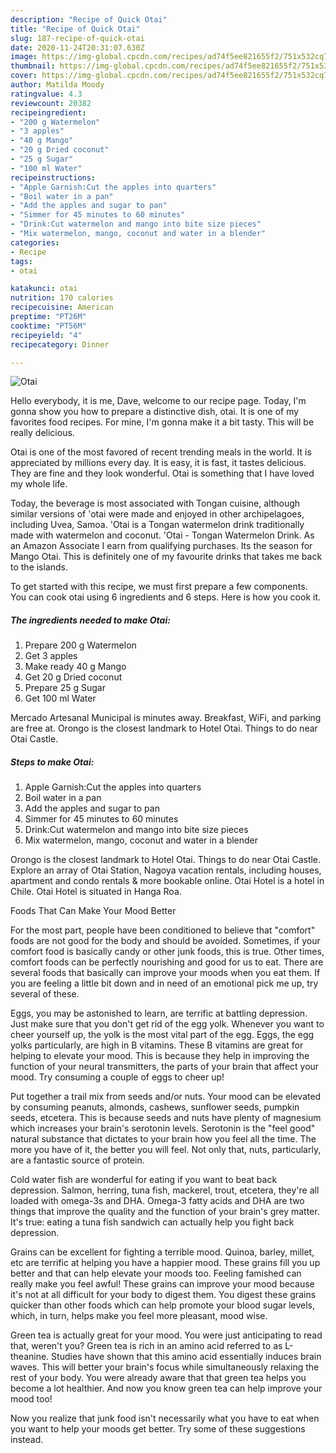 ```yaml
---
description: "Recipe of Quick Otai"
title: "Recipe of Quick Otai"
slug: 187-recipe-of-quick-otai
date: 2020-11-24T20:31:07.630Z
image: https://img-global.cpcdn.com/recipes/ad74f5ee821655f2/751x532cq70/otai-recipe-main-photo.jpg
thumbnail: https://img-global.cpcdn.com/recipes/ad74f5ee821655f2/751x532cq70/otai-recipe-main-photo.jpg
cover: https://img-global.cpcdn.com/recipes/ad74f5ee821655f2/751x532cq70/otai-recipe-main-photo.jpg
author: Matilda Moody
ratingvalue: 4.3
reviewcount: 20382
recipeingredient:
- "200 g Watermelon"
- "3 apples"
- "40 g Mango"
- "20 g Dried coconut"
- "25 g Sugar"
- "100 ml Water"
recipeinstructions:
- "Apple Garnish:Cut the apples into quarters"
- "Boil water in a pan"
- "Add the apples and sugar to pan"
- "Simmer for 45 minutes to 60 minutes"
- "Drink:Cut watermelon and mango into bite size pieces"
- "Mix watermelon, mango, coconut and water in a blender"
categories:
- Recipe
tags:
- otai

katakunci: otai 
nutrition: 170 calories
recipecuisine: American
preptime: "PT26M"
cooktime: "PT56M"
recipeyield: "4"
recipecategory: Dinner

---
```



![Otai](https://img-global.cpcdn.com/recipes/ad74f5ee821655f2/751x532cq70/otai-recipe-main-photo.jpg)

Hello everybody, it is me, Dave, welcome to our recipe page. Today, I'm gonna show you how to prepare a distinctive dish, otai. It is one of my favorites food recipes. For mine, I'm gonna make it a bit tasty. This will be really delicious.

Otai is one of the most favored of recent trending meals in the world. It is appreciated by millions every day. It is easy, it is fast, it tastes delicious. They are fine and they look wonderful. Otai is something that I have loved my whole life.

Today, the beverage is most associated with Tongan cuisine, although similar versions of &#39;otai were made and enjoyed in other archipelagoes, including Uvea, Samoa. &#39;Otai is a Tongan watermelon drink traditionally made with watermelon and coconut. &#39;Otai - Tongan Watermelon Drink. As an Amazon Associate I earn from qualifying purchases. Its the season for Mango Otai. This is definitely one of my favourite drinks that takes me back to the islands.


To get started with this recipe, we must first prepare a few components. You can cook otai using 6 ingredients and 6 steps. Here is how you cook it.

<!--inarticleads1-->

##### The ingredients needed to make Otai:

1. Prepare 200 g Watermelon
1. Get 3 apples
1. Make ready 40 g Mango
1. Get 20 g Dried coconut
1. Prepare 25 g Sugar
1. Get 100 ml Water


Mercado Artesanal Municipal is minutes away. Breakfast, WiFi, and parking are free at. Orongo is the closest landmark to Hotel Otai. Things to do near Otai Castle. 

<!--inarticleads2-->

##### Steps to make Otai:

1. Apple Garnish:Cut the apples into quarters
1. Boil water in a pan
1. Add the apples and sugar to pan
1. Simmer for 45 minutes to 60 minutes
1. Drink:Cut watermelon and mango into bite size pieces
1. Mix watermelon, mango, coconut and water in a blender


Orongo is the closest landmark to Hotel Otai. Things to do near Otai Castle. Explore an array of Otai Station, Nagoya vacation rentals, including houses, apartment and condo rentals &amp; more bookable online. Otai Hotel is a hotel in Chile. Otai Hotel is situated in Hanga Roa. 

Foods That Can Make Your Mood Better


For the most part, people have been conditioned to believe that "comfort" foods are not good for the body and should be avoided. Sometimes, if your comfort food is basically candy or other junk foods, this is true. Other times, comfort foods can be perfectly nourishing and good for us to eat. There are several foods that basically can improve your moods when you eat them. If you are feeling a little bit down and in need of an emotional pick me up, try several of these.

Eggs, you may be astonished to learn, are terrific at battling depression. Just make sure that you don't get rid of the egg yolk. Whenever you want to cheer yourself up, the yolk is the most vital part of the egg. Eggs, the egg yolks particularly, are high in B vitamins. These B vitamins are great for helping to elevate your mood. This is because they help in improving the function of your neural transmitters, the parts of your brain that affect your mood. Try consuming a couple of eggs to cheer up!

Put together a trail mix from seeds and/or nuts. Your mood can be elevated by consuming peanuts, almonds, cashews, sunflower seeds, pumpkin seeds, etcetera. This is because seeds and nuts have plenty of magnesium which increases your brain's serotonin levels. Serotonin is the "feel good" natural substance that dictates to your brain how you feel all the time. The more you have of it, the better you will feel. Not only that, nuts, particularly, are a fantastic source of protein.

Cold water fish are wonderful for eating if you want to beat back depression. Salmon, herring, tuna fish, mackerel, trout, etcetera, they're all loaded with omega-3s and DHA. Omega-3 fatty acids and DHA are two things that improve the quality and the function of your brain's grey matter. It's true: eating a tuna fish sandwich can actually help you fight back depression. 

Grains can be excellent for fighting a terrible mood. Quinoa, barley, millet, etc are terrific at helping you have a happier mood. These grains fill you up better and that can help elevate your moods too. Feeling famished can really make you feel awful! These grains can improve your mood because it's not at all difficult for your body to digest them. You digest these grains quicker than other foods which can help promote your blood sugar levels, which, in turn, helps make you feel more pleasant, mood wise.

Green tea is actually great for your mood. You were just anticipating to read that, weren't you? Green tea is rich in an amino acid referred to as L-theanine. Studies have shown that this amino acid essentially induces brain waves. This will better your brain's focus while simultaneously relaxing the rest of your body. You were already aware that that green tea helps you become a lot healthier. And now you know green tea can help improve your mood too!

Now you realize that junk food isn't necessarily what you have to eat when you want to help your moods get better. Try  some  of  these  suggestions  instead.

